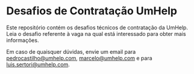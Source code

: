 # Desafios de Contratação UmHelp
Este repositório contém os desafios técnicos de contratação da UmHelp. Leia o
desafio referente à vaga na qual está interessado para obter mais informações.

Em caso de quaisquer dúvidas, envie um email para pedrocastilho@umhelp.com,
marcelo@umhelp.com e para luis.sertori@umhelp.com.
